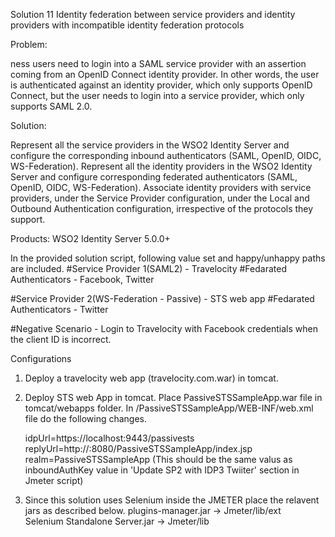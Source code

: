 Solution 11  Identity federation between service providers and identity providers with incompatible identity federation protocols


Problem:

ness users need to login into a SAML service provider with an assertion coming from an OpenID Connect identity provider.
In other words, the user is authenticated against an identity provider, which only supports OpenID Connect, but the user needs to login into a service provider, which only supports SAML 2.0.


Solution:

Represent all the service providers in the WSO2 Identity Server and configure the corresponding inbound authenticators (SAML, OpenID, OIDC, WS-Federation).
Represent all the identity providers in the WSO2 Identity Server and configure corresponding federated authenticators (SAML, OpenID, OIDC, WS-Federation).
Associate identity providers with service providers, under the Service Provider configuration, under the Local and Outbound Authentication configuration, irrespective of the protocols they support.

Products: WSO2 Identity Server 5.0.0+



In the provided solution script, following value set and happy/unhappy paths are included. 
#Service Provider 1(SAML2) - Travelocity
#Fedarated Authenticators - Facebook, Twitter

#Service Provider 2(WS-Federation - Passive) - STS web app
#Fedarated Authenticators - Twitter

#Negative Scenario - Login to Travelocity with Facebook credentials when the client ID is incorrect. 



Configurations

1. Deploy a travelocity web app (travelocity.com.war) in tomcat. 
2. Deploy STS web App in tomcat. 
Place PassiveSTSSampleApp.war file in tomcat/webapps folder. In /PassiveSTSSampleApp/WEB-INF/web.xml file do the following changes. 

	idpUrl=https://localhost:9443/passivests
	replyUrl=http://<tomcatHost>:8080/PassiveSTSSampleApp/index.jsp
	realm=PassiveSTSSampleApp (This should be the same valus as inboundAuthKey value in 'Update SP2 with IDP3 Twiiter' section in Jmeter script)


3. Since this solution uses Selenium inside the JMETER place the relavent jars as described below.
plugins-manager.jar -> Jmeter/lib/ext  
Selenium Standalone Server.jar -> Jmeter/lib  